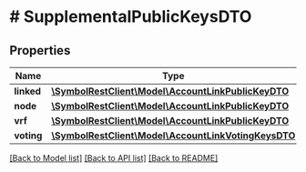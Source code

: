 # # SupplementalPublicKeysDTO

## Properties

Name | Type | Description | Notes
------------ | ------------- | ------------- | -------------
**linked** | [**\SymbolRestClient\Model\AccountLinkPublicKeyDTO**](AccountLinkPublicKeyDTO.md) |  | [optional]
**node** | [**\SymbolRestClient\Model\AccountLinkPublicKeyDTO**](AccountLinkPublicKeyDTO.md) |  | [optional]
**vrf** | [**\SymbolRestClient\Model\AccountLinkPublicKeyDTO**](AccountLinkPublicKeyDTO.md) |  | [optional]
**voting** | [**\SymbolRestClient\Model\AccountLinkVotingKeysDTO**](AccountLinkVotingKeysDTO.md) |  | [optional]

[[Back to Model list]](../../README.md#models) [[Back to API list]](../../README.md#endpoints) [[Back to README]](../../README.md)
